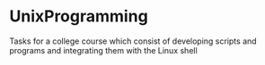 # UnixProgramming

Tasks for a college course which consist of developing scripts and programs and integrating them with the Linux shell
